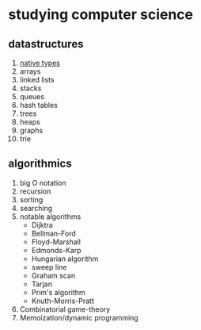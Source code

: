 # studying computer science

## datastructures

1. [native types](datastructures/native_types.md)
2. arrays
3. linked lists
4. stacks
5. queues
6. hash tables
7. trees
8. heaps
9. graphs
10. trie

## algorithmics

1. big O notation
2. recursion
3. sorting
4. searching
5. notable algorithms
    - Dijktra
    - Bellman-Ford
    - Floyd-Marshall
    - Edmonds-Karp
    - Hungarian algorithm
    - sweep line
    - Graham scan
    - Tarjan
    - Prim's algorithm
    - Knuth-Morris-Pratt
6. Combinatorial game-theory
7. Memoization/dynamic programming
